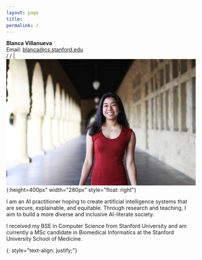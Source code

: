 ```yaml
---
layout: page
title: 
permalink: /
---
```

<head>
	<!-- Place your kit's code here -->
	<script src="https://kit.fontawesome.com/d06797ceaa.js" crossorigin="anonymous"></script>
</head>

**Blanca Villanueva** <br> <!-- SDEI <br>  -->    Email: <a href="mailto: blanca@cs.stanford.edu">blanca@cs.stanford.edu</a><br> <a href="https://github.com/villanuevab" target="_blank"><i class="fab fa-github" href="#"></i></a> / <a href="https://www.linkedin.com/in/blanca-villanueva-68ba3b61/" target="_blank"><i class="fab fa-linkedin" href="#"></i></a> / <a href="https://twitter.com/_bicv" target="_blank"><i class="fab fa-twitter" href="#"></i></a> | ![Blanca](/assets/images/me.jpg){:height=400px" width="280px" style="float: right"}

I am an AI practitioner hoping to create artificial intelligence systems that are secure, explainable, and equitable. Through research and teaching, I aim to build a more diverse and inclusive AI-literate society.

I received my BSE in Computer Science from Stanford University and am currently a MSc candidate in Biomedical Informatics at the Stanford University School of Medicine.

{: style="text-align: justify;"} 
